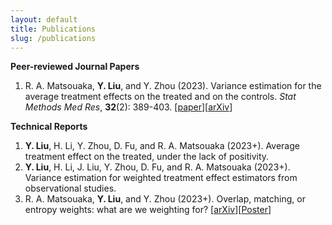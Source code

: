 ```yaml
---
layout: default
title: Publications
slug: /publications
---
```


<b> Peer-reviewed Journal Papers </b>
<br>
<ol>	
<li> R. A. Matsouaka, <b>Y. Liu</b>, and Y. Zhou (2023). Variance estimation for the average treatment effects on the treated and on the controls. <em>Stat Methods Med Res</em>, <b>32</b>(2): 389-403. [<a href="https://journals.sagepub.com/doi/10.1177/09622802221142532" target="_blank">paper</a>][<a href="https://arxiv.org/abs/2209.10742" target="_blank">arXiv</a>] </li>	
</ol>
  
<b> Technical Reports </b>
<br>
<ol>	
<li><b>Y. Liu</b>, H. Li, Y. Zhou, D. Fu, and R. A. Matsouaka (2023+). Average treatment effect on the treated, under the lack of positivity. </li>
<li><b>Y. Liu</b>, H. Li, J. Liu, Y. Zhou, D. Fu, and R. A. Matsouaka (2023+). Variance estimation for weighted treatment effect estimators from observational studies. </li>
<li>R. A. Matsouaka, <b>Y. Liu</b>, and Y. Zhou (2023+). Overlap, matching, or entropy weights: what are we weighting for? [<a href="https://arxiv.org/abs/2210.12968" target="_blank">arXiv</a>][<a href=https://drive.google.com/file/d/12qBiOF9MVN51FcG_dLE7msZSxoAR2jpA/view?usp=sharing" target="_blank">Poster</a>] </li>
</ol>

<br />
